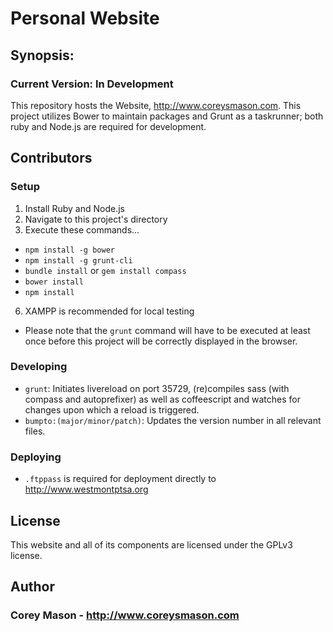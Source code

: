 # Personal Website

## Synopsis:

### Current Version: In Development

This repository hosts the Website, http://www.coreysmason.com. This project utilizes Bower to maintain packages and Grunt as a taskrunner; both ruby and Node.js are required for development.

## Contributors

### Setup
1. Install Ruby and Node.js
2. Navigate to this project's directory
3. Execute these commands...
  * ```npm install -g bower```
  * ```npm install -g grunt-cli```
  * ```bundle install``` or ```gem install compass```
  * ```bower install```
  * ```npm install```
6. XAMPP is recommended for local testing
  * Please note that the ```grunt``` command will have to be executed at least once before this project will be correctly displayed in the browser.

### Developing
* ```grunt```: Initiates livereload on port 35729, (re)compiles sass (with compass and autoprefixer) as well as coffeescript and watches for changes upon which a reload is triggered.
* ```bumpto:(major/minor/patch)```: Updates the version number in all relevant files.

### Deploying
* ```.ftppass``` is required for deployment directly to http://www.westmontptsa.org

## License

This website and all of its components are licensed under the GPLv3 license.

## Author

### Corey Mason - http://www.coreysmason.com
